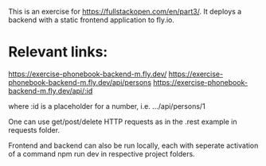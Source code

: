 This is an exercise for https://fullstackopen.com/en/part3/. It deploys a backend with a static frontend application to fly.io. 
# Relevant links:
https://exercise-phonebook-backend-m.fly.dev/
https://exercise-phonebook-backend-m.fly.dev/api/persons
https://exercise-phonebook-backend-m.fly.dev/api/:id

where :id is a placeholder for a number, i.e. .../api/persons/1

One can use get/post/delete HTTP requests as in the .rest example in requests folder.

Frontend and backend can also be run locally, each with seperate activation of a command npm run dev in respective project folders.
